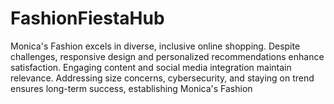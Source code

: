 # FashionFiestaHub
Monica's Fashion excels in diverse, inclusive online shopping. Despite challenges, responsive design and personalized recommendations enhance satisfaction. Engaging content and social media integration maintain relevance. Addressing size concerns, cybersecurity, and staying on trend ensures long-term success, establishing Monica's Fashion 
